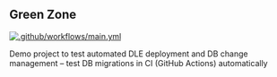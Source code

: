 ## Green Zone

[![.github/workflows/main.yml](https://github.com/terem42/dblab-sql-migration-test/actions/workflows/main.yml/badge.svg?branch=psql_only)](https://github.com/terem42/dblab-sql-migration-test/actions/workflows/main.yml)

Demo project to test automated DLE deployment and DB change management – test DB migrations in CI (GitHub Actions) automatically

